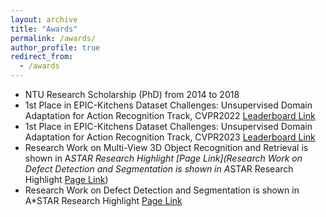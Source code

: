 ```yaml
---
layout: archive
title: "Awards"
permalink: /awards/
author_profile: true
redirect_from:
  - /awards
---
```


- NTU Research Scholarship (PhD) from 2014 to 2018
- 1st Place in EPIC-Kitchens Dataset Challenges: Unsupervised Domain Adaptation for Action Recognition Track, CVPR2022 [Leaderboard Link](https://epic-kitchens.github.io/2022)
- 1st Place in EPIC-Kitchens Dataset Challenges: Unsupervised Domain Adaptation for Action Recognition Track, CVPR2023 [Leaderboard Link](https://epic-kitchens.github.io/2023)
- Research Work on Multi-View 3D Object Recognition and Retrieval is shown in A*STAR Research Highlight [Page Link](Research Work on Defect Detection and Segmentation is shown in A*STAR Research Highlight [Page Link](https://research.a-star.edu.sg/articles/highlights/a-smarter-way-to-detect-defects/))
- Research Work on Defect Detection and Segmentation is shown in A*STAR Research Highlight [Page Link](https://research.a-star.edu.sg/articles/highlights/a-smarter-way-to-detect-defects/)
